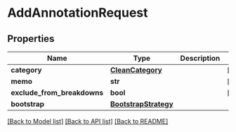 # AddAnnotationRequest

## Properties
Name | Type | Description | Notes
------------ | ------------- | ------------- | -------------
**category** | [**CleanCategory**](CleanCategory.md) |  | [optional] 
**memo** | **str** |  | [optional] 
**exclude_from_breakdowns** | **bool** |  | [optional] 
**bootstrap** | [**BootstrapStrategy**](BootstrapStrategy.md) |  | 

[[Back to Model list]](../README.md#documentation-for-models) [[Back to API list]](../README.md#documentation-for-api-endpoints) [[Back to README]](../README.md)


